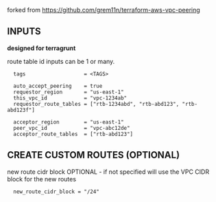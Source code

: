 forked from https://github.com/grem11n/terraform-aws-vpc-peering

## INPUTS

__designed for terragrunt__

route table id inputs can be 1 or many.


```
  tags                   = <TAGS>

  auto_accept_peering    = true
  requestor_region       = "us-east-1"
  this_vpc_id            = "vpc-1234ab"
  requestor_route_tables = ["rtb-1234abd", "rtb-abd123", "rtb-abd123f"]

  acceptor_region        = "us-east-1"
  peer_vpc_id            = "vpc-abc12de"
  acceptor_route_tables  = ["rtb-abd123"]
```

## CREATE CUSTOM ROUTES (OPTIONAL)

  new route cidr block OPTIONAL - if not specified 
  will use the VPC CIDR block for the new routes


```  
  new_route_cidr_block = "/24"

```
